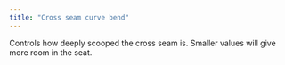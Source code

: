 ```yaml
---
title: "Cross seam curve bend"
---
```


Controls how deeply scooped the cross seam is. Smaller values will give more room in the seat.
